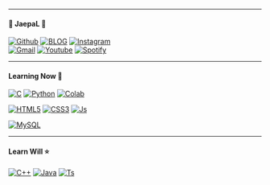___
#### 🚀 JaepaL 🚀
<div>
<a href="https://github.com/DevJaepaL"><img alt="Github" src ="https://img.shields.io/badge/Github-181717.svg?&style=for-the-badge&logo=Github&logoColor=white"/></a>
<a href="https://blog.naver.com/wocks3254"><img alt="BLOG" src ="https://img.shields.io/badge/BLOG-03C75A.svg?&style=for-the-badge&logo=Naver&logoColor=white"/></a>
<a href="https://www.instagram.com/jaechane/"><img alt="Instagram" src ="https://img.shields.io/badge/INSTAGRAM-E4405F.svg?&style=for-the-badge&logo=Instagram&logoColor=white"/></a>
  <br>
<a href="mailto:wocks3254@gmail.com"><img alt="Gmail" src ="https://img.shields.io/badge/Gmail-EA4335.svg?&style=for-the-badge&logo=Gmail&logoColor=white"/></a>
<a href="https://www.youtube.com/channel/UCZfp2GI6PfR7-6pn4OlqlPA"><img alt="Youtube" src ="https://img.shields.io/badge/Youtube-FF0000.svg?&style=for-the-badge&logo=Youtube&logoColor=white"/></a>
<a href="https://open.spotify.com/user/315akziob73jvy6udr4gibs52khu"><img alt="Spotify" src ="https://img.shields.io/badge/Spotify-1DB954.svg?&style=for-the-badge&logo=Spotify&logoColor=white"/></a>
</div>

___
#### Learning Now 📗

<p>
  <a href=""><img alt="C" src ="https://img.shields.io/badge/C-A8B9CC.svg?&style=for-the-badge&logo=C&logoColor=white"/></a>
   <a href=""><img alt="Python" src ="https://img.shields.io/badge/Python-3776AB.svg?&style=for-the-badge&logo=Python&logoColor=white"/></a>
  <a href=""><img alt="Colab" src ="https://img.shields.io/badge/OpenCV-5C3EE8.svg?&style=for-the-badge&logo=OpenCV&logoColor=white"/></a>
  <br>
<p>
   <a href=""><img alt="HTML5" src ="https://img.shields.io/badge/HTML5-E34F26.svg?&style=for-the-badge&logo=HTML5&logoColor=white"/></a>
  <a href=""><img alt="CSS3" src ="https://img.shields.io/badge/CSS3-1572B6.svg?&style=for-the-badge&logo=CSS3&logoColor=white"/></a>
  <a href=""><img alt="Js" src ="https://img.shields.io/badge/JavaScript-F7DF1E.svg?&style=for-the-badge&logo=JavaScript&logoColor=white"/></a>
  <br>
 </p>
  <div>
   <a href=""><img alt="MySQL" src ="https://img.shields.io/badge/MySQL-4479A1.svg?&style=for-the-badge&logo=MySQL&logoColor=white"/></a>
  </div>
  
  ___
  #### Learn Will ⭐
  <div>
  <a href=""><img alt="C++" src ="https://img.shields.io/badge/C++-00599C.svg?&style=for-the-badge&logo=Cplusplus&logoColor=white"/></a>
  <a href=""><img alt="Java" src ="https://img.shields.io/badge/JAVA-007396.svg?&style=for-the-badge&logo=JAVA&logoColor=white"/></a>
  <a href=""><img alt="Ts" src ="https://img.shields.io/badge/TypeScript-3178C6.svg?&style=for-the-badge&logo=TypeScript&logoColor=white"/></a>
 </div>

